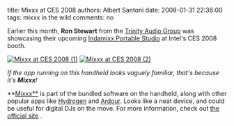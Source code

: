 title: Mixxx at CES 2008
authors: Albert Santoni
date: 2008-01-31 22:36:00
tags: mixxx in the wild
comments: no

Earlier this month, **Ron Stewart** from the [Trinity Audio Group](http://www.trinityaudiogroup.com/) was showcasing their upcoming [Indamixx Portable Studio](http://www.indamixx.com/) at Intel's CES 2008 booth.

[![Mixxx at CES 2008 (1)]({static}/images/news/S6300406.JPG)]({static}/images/news/S6300406.JPG)
[![Mixxx at CES 2008 (2)]({static}/images/news/S6300401.JPG)]({static}/images/news/S6300401.JPG)

*If the app running on this handheld looks vaguely familiar, that's because it's **Mixxx**!*

**[Mixxx**](http://mixxx.sf.net/) is part of the bundled software on the handheld, along with other popular apps like [Hydrogen](http://www.hydrogen-music.org/) and [Ardour](http://ardour.org/).
Looks like a neat device, and could be useful for digital DJs on the move.
For more information, check out [the official site](http://www.indamixx.com/) .
